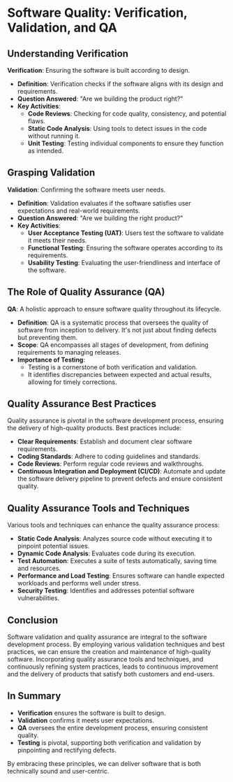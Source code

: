 # Software Quality: Verification, Validation, and QA

## Understanding Verification

**Verification**: Ensuring the software is built according to design.

- **Definition**: Verification checks if the software aligns with its design and requirements.
- **Question Answered**: "Are we building the product right?"
- **Key Activities**:
  - **Code Reviews**: Checking for code quality, consistency, and potential flaws.
  - **Static Code Analysis**: Using tools to detect issues in the code without running it.
  - **Unit Testing**: Testing individual components to ensure they function as intended.

## Grasping Validation

**Validation**: Confirming the software meets user needs.

- **Definition**: Validation evaluates if the software satisfies user expectations and real-world requirements.
- **Question Answered**: "Are we building the right product?"
- **Key Activities**:
  - **User Acceptance Testing (UAT)**: Users test the software to validate it meets their needs.
  - **Functional Testing**: Ensuring the software operates according to its requirements.
  - **Usability Testing**: Evaluating the user-friendliness and interface of the software.

## The Role of Quality Assurance (QA)

**QA**: A holistic approach to ensure software quality throughout its lifecycle.

- **Definition**: QA is a systematic process that oversees the quality of software from inception to delivery. It's not just about finding defects but preventing them.
- **Scope**: QA encompasses all stages of development, from defining requirements to managing releases.
- **Importance of Testing**:
  - Testing is a cornerstone of both verification and validation.
  - It identifies discrepancies between expected and actual results, allowing for timely corrections.

## Quality Assurance Best Practices
Quality assurance is pivotal in the software development process, ensuring the delivery of high-quality products. Best practices include:

- **Clear Requirements**: Establish and document clear software requirements.
- **Coding Standards**: Adhere to coding guidelines and standards.
- **Code Reviews**: Perform regular code reviews and walkthroughs.
- **Continuous Integration and Deployment (CI/CD)**: Automate and update the software delivery pipeline to prevent defects and ensure consistent quality.

## Quality Assurance Tools and Techniques
Various tools and techniques can enhance the quality assurance process:

- **Static Code Analysis**: Analyzes source code without executing it to pinpoint potential issues.
- **Dynamic Code Analysis**: Evaluates code during its execution.
- **Test Automation**: Executes a suite of tests automatically, saving time and resources.
- **Performance and Load Testing**: Ensures software can handle expected workloads and performs well under stress.
- **Security Testing**: Identifies and addresses potential software vulnerabilities.

## Conclusion
Software validation and quality assurance are integral to the software development process. By employing various validation techniques and best practices, we can ensure the creation and maintenance of high-quality software. Incorporating quality assurance tools and techniques, and continuously refining system practices, leads to continuous improvement and the delivery of products that satisfy both customers and end-users.

## In Summary
- **Verification** ensures the software is built to design.
- **Validation** confirms it meets user expectations.
- **QA** oversees the entire development process, ensuring consistent quality.
- **Testing** is pivotal, supporting both verification and validation by pinpointing and rectifying defects.

By embracing these principles, we can deliver software that is both technically sound and user-centric.
